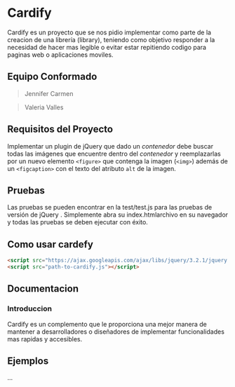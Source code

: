 # Cardify

Cardify es un proyecto  que se nos pidio implementar como parte de la creacion de una librería (library), teniendo como objetivo responder a la necesidad de hacer mas legible o evitar estar repitiendo codigo para paginas web o aplicaciones moviles.

## Equipo Conformado

> Jennifer Carmen

> Valeria Valles 

## Requisitos del Proyecto

Implementar un plugin de jQuery que dado un _contenedor_ debe buscar todas las
imágenes que encuentre dentro del _contenedor_ y reemplazarlas por un nuevo
elemento `<figure>` que contenga la imagen (`<img>`) además de un `<figcaption>`
con el texto del atributo `alt` de la imagen.

## Pruebas

Las pruebas se pueden encontrar en la test/test.js para las pruebas de versión de jQuery . Simplemente abra su index.htmlarchivo en su navegador y todas las pruebas se deben ejecutar con éxito.

## Como usar cardefy

```html
<script src="https://ajax.googleapis.com/ajax/libs/jquery/3.2.1/jquery.min.js"></script>
<script src="path-to-cardify.js"></script>
```


## Documentacion

### Introduccion 

Cardify es un complemento que le proporciona una mejor manera de mantener a desarrolladores o diseñadores de implementar funcionalidades mas rapidas y accesibles.


## Ejemplos

...
